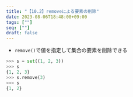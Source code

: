 ```yaml
---
title: "【10.2】removeによる要素の削除"
date: 2023-08-06T18:48:08+09:00
tags: [""]
seq: [""]
draft: false
---
```


- `remove()`で値を指定して集合の要素を削除できる

```python
>>> s = set((1, 2, 3))
>>> s
{1, 2, 3}
>>> s.remove(3)
>>> s
{1, 2}
```